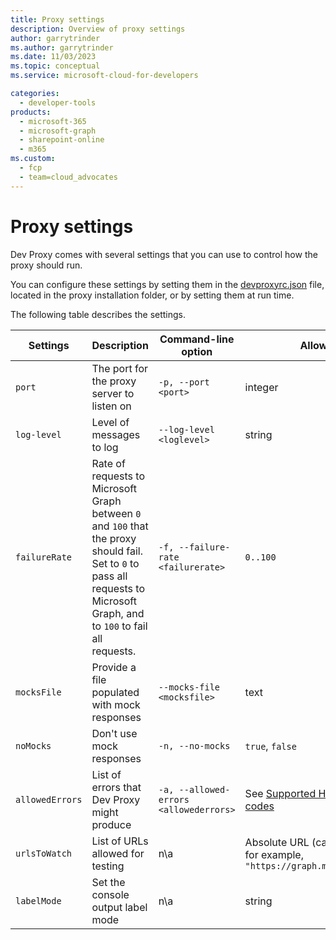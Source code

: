 ```yaml
---
title: Proxy settings
description: Overview of proxy settings
author: garrytrinder
ms.author: garrytrinder
ms.date: 11/03/2023
ms.topic: conceptual
ms.service: microsoft-cloud-for-developers

categories:
  - developer-tools
products:
  - microsoft-365
  - microsoft-graph
  - sharepoint-online
  - m365
ms.custom:
  - fcp
  - team=cloud_advocates
---
```


# Proxy settings

Dev Proxy comes with several settings that you can use to control how the proxy should run.

You can configure these settings by setting them in the [devproxyrc.json](./devproxyrc.md) file, located in the proxy installation folder, or by setting them at run time.

The following table describes the settings.

|Settings|Description|Command-line option|Allowed values|Default value|
--|--|--|--|--
`port`|The port for the proxy server to listen on|`-p, --port <port>`|integer|`8000`
`log-level` | Level of messages to log|`--log-level <loglevel>`|string| `debug`, `info`, `warn`, `error`| `info`
`failureRate`|Rate of requests to Microsoft Graph between `0` and `100` that the proxy should fail. Set to `0` to pass all requests to Microsoft Graph, and to `100` to fail all requests.|`-f, --failure-rate <failurerate>`|`0..100`|`50`
`mocksFile`|Provide a file populated with mock responses|`--mocks-file <mocksfile>`| text |`responses.json`
`noMocks`|Don't use mock responses|`-n, --no-mocks`|`true`, `false`|`false`
`allowedErrors`|List of errors that Dev Proxy might produce|`-a, --allowed-errors <allowederrors>`| See [Supported HTTP error status codes](./Supported-HTTP-error-status-codes.md)|All supported error codes
`urlsToWatch`|List of URLs allowed for testing|n\a|Absolute URL (can contain wildcards) for example, `"https://graph.microsoft.com/v1.0/*"`|See [devproxyrc](./devproxyrc.md) file
`labelMode`| Set the console output label mode |n\a|string| `text`, `icon`, `nerdFont`| `text`
